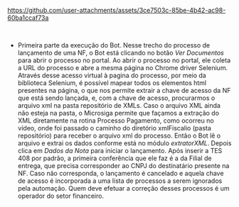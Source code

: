 
https://github.com/user-attachments/assets/3ce7503c-85be-4b42-ac98-60ba1ccaf73a


<br/>

- Primeira parte da execução do Bot. Nesse trecho do processo de lançamento de uma NF, o Bot está clicando no botão _Ver Documentos_ para abrir o processo no portal. Ao abrir o processo no portal, ele coleta a URL do processo e abre a mesma página no Chrome driver Selenium. Através desse acesso virtual à pagina do processo, por meio da biblioteca Selenium, é possível mapear todos os elementos html presentes na página, o que nos permite extrair a chave de acesso da NF que está sendo lançada, e, com a chave de acesso, procurarmos o arquivo xml na pasta repositório de XMLs. Caso o arquivo XML ainda não esteja na pasta, o Microsiga permite que façamos a extração do XML diretamente na rotina Processo Pagamento, como ocorreu no vídeo, onde foi passado o caminho do diretório xmlFiscalio (pasta repositório) para receber o arquivo xml do processo. Então o Bot lê o arquivo e extrai os dados conforme está no módulo _extratorXML_. Depois clica em _Dados da Nota_ para iniciar o lançamento. Após inserir a TES 408 por padrão, a primeira conferência que ele faz é a da Filial de entrega, que precisa corresponder ao CNPJ do destinatário presente na NF. Caso não corresponda, o lançamento é cancelado e aquela chave de acesso é incorporada a uma lista de processos a serem ignorados pela automação. Quem deve efetuar a correção desses processos é um operador do setor financeiro.


